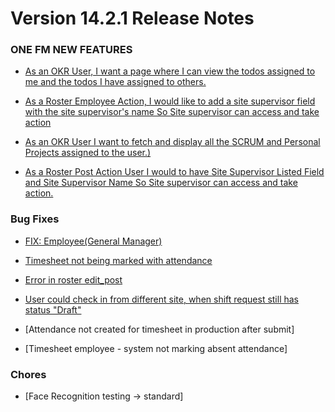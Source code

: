 

# Version 14.2.1 Release Notes

  

### ONE FM NEW FEATURES

- [As an OKR User, I want a page where I can view the todos assigned to me and the todos I have assigned to others.](https://github.com/ONE-F-M/One-FM/pull/2194)

- [As a Roster Employee Action, I would like to add a site supervisor field with the site supervisor's name So Site supervisor can access and take action](https://github.com/ONE-F-M/One-FM/pull/2203)

- [As an OKR User I want to fetch and display all the SCRUM and Personal Projects assigned to the user.)](https://github.com/ONE-F-M/One-FM/pull/2202)

- [As a Roster Post Action User I would to have Site Supervisor Listed Field and Site Supervisor Name So Site supervisor can access and take action.](https://github.com/ONE-F-M/One-FM/pull/2192)

  

### Bug Fixes

  - [FIX: Employee(General Manager)](https://github.com/ONE-F-M/One-FM/pull/2189)

- [Timesheet not being marked with attendance](https://github.com/ONE-F-M/One-FM/pull/2187)

- [Error in roster edit_post](https://github.com/ONE-F-M/One-FM/pull/2194)

- [User could check in from different site, when shift request still has status "Draft"](https://github.com/ONE-F-M/One-FM/pull/2195)

- [Attendance not created for timesheet in production after submit]

- [Timesheet employee - system not marking absent attendance]


### Chores

- [Face Recognition testing -> standard]